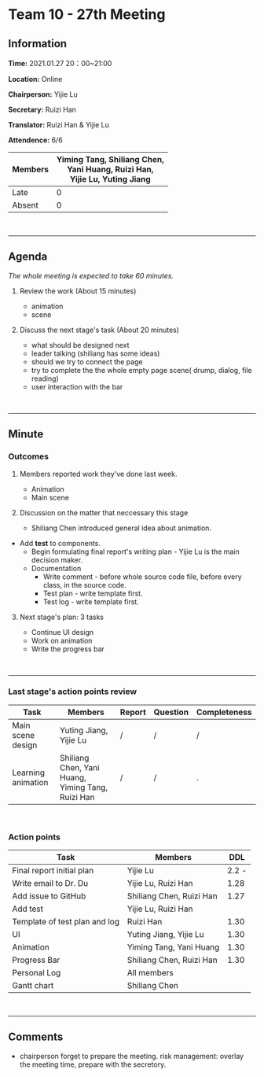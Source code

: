 # Team 10 - 27th Meeting 

## Information

**Time:** 2021.01.27 20：00~21:00

**Location:** Online

**Chairperson:** Yijie Lu

**Secretary:** Ruizi Han

**Translator:** Ruizi Han & Yijie Lu

**Attendence:** 6/6

| **Members** | **Yiming Tang, Shiliang Chen, <br>Yani Huang, Ruizi Han, <br>Yijie Lu, Yuting Jiang** |
| ----------- | ------------------------------------------------------------ |
| Late        | 0                                                            |
| Absent      | 0                                                            |


<br>

------

## Agenda


*The whole meeting is expected to take 60 minutes.*

1. Review the work  (About 15 minutes)
   - animation 
   - scene
   
2. Discuss the next stage's task (About 20 minutes)

	- what should be designed next
	- leader talking (shiliang has some ideas)
    - should we try to connect the page
	- try to complete the the whole empty page scene( drump, dialog, file reading)
    - user interaction with the bar 	
	

<br>

------

## Minute

### Outcomes

1. Members reported work they've done last week.

   - Animation
   - Main scene
2. Discussion on the matter that neccessary this stage
   - Shiliang Chen introduced general idea about animation.
- Add **test** to components.
   - Begin formulating final report's writing plan - Yijie Lu is the main decision maker.
   - Documentation
     - Write comment - before whole source code file, before every class, in the source code.
     - Test plan - write template first.
     - Test log - write template first.
3. Next stage's plan: 3 tasks

   - Continue UI design
   - Work on animation
   - Write the progress bar



<br>

-------


### Last stage's action points review

| **Task** | **Members** | **Report** | **Question** | **Completeness** |
| -------- | --------- | -------- | -------- | ---------- |
|Main scene design|Yuting Jiang, Yijie Lu|/|/|/|
|Learning animation|Shiliang Chen, Yani Huang, Yiming Tang, Ruizi Han|/|/|.|

<br>

### Action points

| **Task** | **Members** | **DDL** |
| -------- | ---------- | ------- |
|Final report initial plan|Yijie Lu|2.2 -|
|Write email to Dr. Du|Yijie Lu, Ruizi Han|1.28|
|Add issue to GitHub|Shiliang Chen, Ruizi Han|1.27|
|Add test|Yijie Lu, Ruizi Han||
|Template of test plan and log|Ruizi Han|1.30|
|UI|Yuting Jiang, Yijie Lu|1.30|
|Animation|Yiming Tang, Yani Huang|1.30|
|Progress Bar|Shiliang Chen, Ruizi Han|1.30|
|Personal Log|All members||
|Gantt chart|Shiliang Chen||

<br>



-------

## Comments

- chairperson forget to prepare the meeting. risk management: overlay the meeting time, prepare with the secretory.